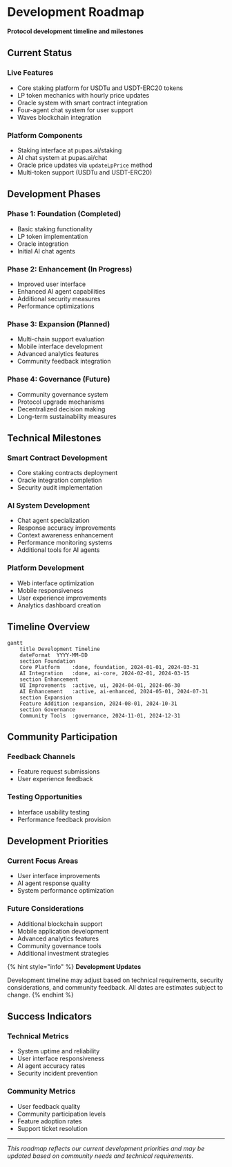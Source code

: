 # Development Roadmap

**Protocol development timeline and milestones**

## Current Status

### Live Features

- Core staking platform for USDTu and USDT-ERC20 tokens
- LP token mechanics with hourly price updates
- Oracle system with smart contract integration
- Four-agent chat system for user support
- Waves blockchain integration

### Platform Components

- Staking interface at pupas.ai/staking
- AI chat system at pupas.ai/chat
- Oracle price updates via `updateLpPrice` method
- Multi-token support (USDTu and USDT-ERC20)

## Development Phases

### Phase 1: Foundation (Completed)

- Basic staking functionality
- LP token implementation
- Oracle integration
- Initial AI chat agents

### Phase 2: Enhancement (In Progress)

- Improved user interface
- Enhanced AI agent capabilities
- Additional security measures
- Performance optimizations

### Phase 3: Expansion (Planned)

- Multi-chain support evaluation
- Mobile interface development
- Advanced analytics features
- Community feedback integration

### Phase 4: Governance (Future)

- Community governance system
- Protocol upgrade mechanisms
- Decentralized decision making
- Long-term sustainability measures

## Technical Milestones

### Smart Contract Development

- Core staking contracts deployment
- Oracle integration completion
- Security audit implementation

### AI System Development

- Chat agent specialization
- Response accuracy improvements
- Context awareness enhancement
- Performance monitoring systems
- Additional tools for AI agents

### Platform Development

- Web interface optimization
- Mobile responsiveness
- User experience improvements
- Analytics dashboard creation

## Timeline Overview

```mermaid
gantt
    title Development Timeline
    dateFormat  YYYY-MM-DD
    section Foundation
    Core Platform    :done, foundation, 2024-01-01, 2024-03-31
    AI Integration   :done, ai-core, 2024-02-01, 2024-03-15
    section Enhancement
    UI Improvements  :active, ui, 2024-04-01, 2024-06-30
    AI Enhancement   :active, ai-enhanced, 2024-05-01, 2024-07-31
    section Expansion
    Feature Addition :expansion, 2024-08-01, 2024-10-31
    section Governance
    Community Tools  :governance, 2024-11-01, 2024-12-31
```

## Community Participation

### Feedback Channels

- Feature request submissions
- User experience feedback

### Testing Opportunities

- Interface usability testing
- Performance feedback provision

## Development Priorities

### Current Focus Areas

- User interface improvements
- AI agent response quality
- System performance optimization

### Future Considerations

- Additional blockchain support
- Mobile application development
- Advanced analytics features
- Community governance tools
- Additional investment strategies

{% hint style="info" %}
**Development Updates**

Development timeline may adjust based on technical requirements, security considerations, and community feedback. All dates are estimates subject to change.
{% endhint %}

## Success Indicators

### Technical Metrics

- System uptime and reliability
- User interface responsiveness
- AI agent accuracy rates
- Security incident prevention

### Community Metrics

- User feedback quality
- Community participation levels
- Feature adoption rates
- Support ticket resolution

---

*This roadmap reflects our current development priorities and may be updated based on community needs and technical requirements.* 